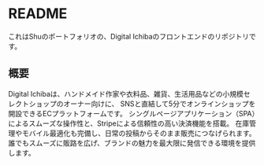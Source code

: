 # README

これはShuのポートフォリオの、Digital Ichibaのフロントエンドのリポジトリです。

## 概要
Digital Ichibaは、ハンドメイド作家や衣料品、雑貨、生活用品などの小規模セレクトショップのオーナー向けに、
SNSと直結して5分でオンラインショップを開設できるECプラットフォームです。
シングルページアプリケーション（SPA）によるスムーズな操作性と、Stripeによる信頼性の高い決済機能を搭載。
在庫管理やモバイル最適化も完備し、日常の投稿からそのまま販売につなげられます。
誰でもスムーズに販路を広げ、ブランドの魅力を最大限に発信できる環境を提供します。